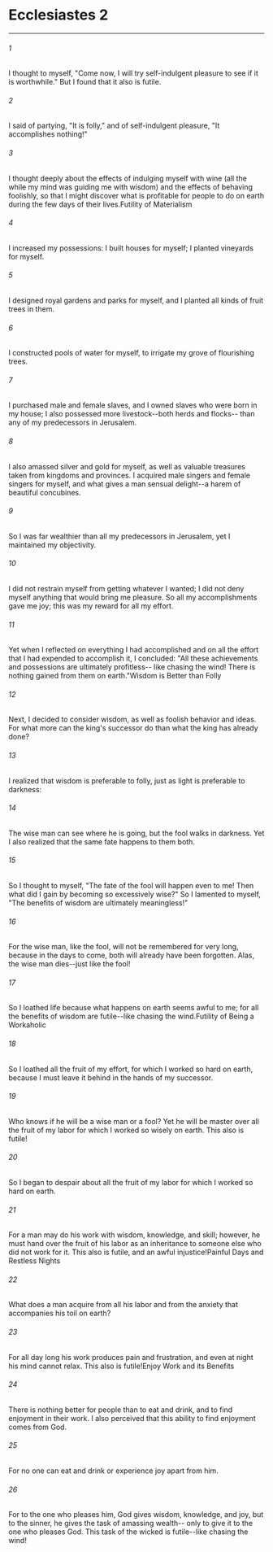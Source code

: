 # Ecclesiastes 2
***



###### 1 
I thought to myself, "Come now, I will try self-indulgent pleasure to see if it is worthwhile." But I found that it also is futile. 

###### 2 
I said of partying, "It is folly," and of self-indulgent pleasure, "It accomplishes nothing!" 

###### 3 
I thought deeply about the effects of indulging myself with wine (all the while my mind was guiding me with wisdom) and the effects of behaving foolishly, so that I might discover what is profitable for people to do on earth during the few days of their lives.Futility of Materialism 

###### 4 
I increased my possessions: I built houses for myself; I planted vineyards for myself. 

###### 5 
I designed royal gardens and parks for myself, and I planted all kinds of fruit trees in them. 

###### 6 
I constructed pools of water for myself, to irrigate my grove of flourishing trees. 

###### 7 
I purchased male and female slaves, and I owned slaves who were born in my house; I also possessed more livestock--both herds and flocks-- than any of my predecessors in Jerusalem. 

###### 8 
I also amassed silver and gold for myself, as well as valuable treasures taken from kingdoms and provinces. I acquired male singers and female singers for myself, and what gives a man sensual delight--a harem of beautiful concubines. 

###### 9 
So I was far wealthier than all my predecessors in Jerusalem, yet I maintained my objectivity. 

###### 10 
I did not restrain myself from getting whatever I wanted; I did not deny myself anything that would bring me pleasure. So all my accomplishments gave me joy; this was my reward for all my effort. 

###### 11 
Yet when I reflected on everything I had accomplished and on all the effort that I had expended to accomplish it, I concluded: "All these achievements and possessions are ultimately profitless-- like chasing the wind! There is nothing gained from them on earth."Wisdom is Better than Folly 

###### 12 
Next, I decided to consider wisdom, as well as foolish behavior and ideas. For what more can the king's successor do than what the king has already done? 

###### 13 
I realized that wisdom is preferable to folly, just as light is preferable to darkness: 

###### 14 
The wise man can see where he is going, but the fool walks in darkness. Yet I also realized that the same fate happens to them both. 

###### 15 
So I thought to myself, "The fate of the fool will happen even to me! Then what did I gain by becoming so excessively wise?" So I lamented to myself, "The benefits of wisdom are ultimately meaningless!" 

###### 16 
For the wise man, like the fool, will not be remembered for very long, because in the days to come, both will already have been forgotten. Alas, the wise man dies--just like the fool! 

###### 17 
So I loathed life because what happens on earth seems awful to me; for all the benefits of wisdom are futile--like chasing the wind.Futility of Being a Workaholic 

###### 18 
So I loathed all the fruit of my effort, for which I worked so hard on earth, because I must leave it behind in the hands of my successor. 

###### 19 
Who knows if he will be a wise man or a fool? Yet he will be master over all the fruit of my labor for which I worked so wisely on earth. This also is futile! 

###### 20 
So I began to despair about all the fruit of my labor for which I worked so hard on earth. 

###### 21 
For a man may do his work with wisdom, knowledge, and skill; however, he must hand over the fruit of his labor as an inheritance to someone else who did not work for it. This also is futile, and an awful injustice!Painful Days and Restless Nights 

###### 22 
What does a man acquire from all his labor and from the anxiety that accompanies his toil on earth? 

###### 23 
For all day long his work produces pain and frustration, and even at night his mind cannot relax. This also is futile!Enjoy Work and its Benefits 

###### 24 
There is nothing better for people than to eat and drink, and to find enjoyment in their work. I also perceived that this ability to find enjoyment comes from God. 

###### 25 
For no one can eat and drink or experience joy apart from him. 

###### 26 
For to the one who pleases him, God gives wisdom, knowledge, and joy, but to the sinner, he gives the task of amassing wealth-- only to give it to the one who pleases God. This task of the wicked is futile--like chasing the wind!
